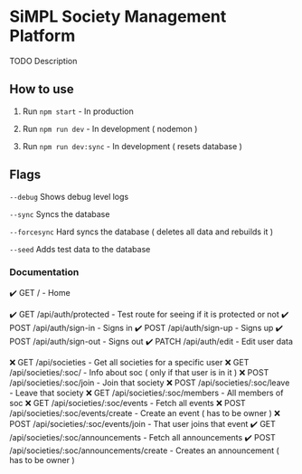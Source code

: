 # SiMPL Society Management Platform

TODO Description

## How to use

1.  Run `npm start` - In production

2.  Run `npm run dev` - In development ( nodemon )

3.  Run `npm run dev:sync` - In development ( resets database )

## Flags

`--debug` Shows debug level logs

`--sync` Syncs the database

`--forcesync` Hard syncs the database ( deletes all data and rebuilds it )

`--seed` Adds test data to the database

### Documentation

✔️ GET   / - Home

✔️ GET   /api/auth/protected - Test route for seeing if it is protected or not
✔️ POST  /api/auth/sign-in - Signs in
✔️ POST  /api/auth/sign-up - Signs up
✔️ POST  /api/auth/sign-out - Signs out
✔️ PATCH /api/auth/edit - Edit user data

❌ GET   /api/societies - Get all societies for a specific user
❌ GET   /api/societies/:soc/ - Info about soc ( only if that user is in it )
❌ POST  /api/societies/:soc/join - Join that society
❌ POST  /api/societies/:soc/leave - Leave that society
❌ GET   /api/societies/:soc/members - All members of soc
❌ GET   /api/societies/:soc/events - Fetch all events
❌ POST  /api/societies/:soc/events/create - Create an event ( has to be owner )
❌ POST  /api/societies/:soc/events/join - That user joins that event
✔️ GET   /api/societies/:soc/announcements - Fetch all announcements
✔️ POST  /api/societies/:soc/announcements/create - Creates an announcement ( has to be owner )